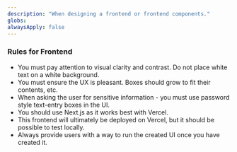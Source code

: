 ```yaml
---
description: "When designing a frontend or frontend components."
globs: 
alwaysApply: false
---
```

### Rules for Frontend

- You must pay attention to visual clarity and contrast. Do not place white text on a white background.
- You must ensure the UX is pleasant. Boxes should grow to fit their contents, etc. 
- When asking the user for sensitive information - you must use password style text-entry boxes in the UI.
- You should use Next.js as it works best with Vercel. 
- This frontend will ultimately be deployed on Vercel, but it should be possible to test locally. 
- Always provide users with a way to run the created UI once you have created it.